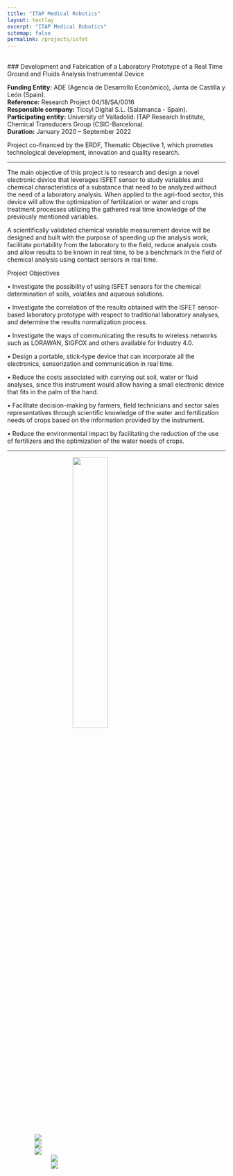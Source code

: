 ```yaml
---
title: "ITAP Medical Robotics"
layout: textlay
excerpt: "ITAP Medical Robotics"
sitemap: false
permalink: /projects/isfet
---
```


<br>
### Development and Fabrication of a Laboratory Prototype of a Real Time Ground and Fluids Analysis Instrumental Device

<b>Funding Entity:</b> ADE (Agencia de Desarrollo Económico), Junta de Castilla y León (Spain).  
<b>Reference:</b>  Research Project 04/18/SA/0016  
<b>Responsible company:</b> Ticcyl Digital S.L. (Salamanca - Spain).  
<b>Participating entity:</b>  University of Valladolid: ITAP Research Institute, Chemical Transducers Group (CSIC-Barcelona).  
<b>Duration:</b> January 2020 – September 2022  

Project co-financed by the ERDF, Thematic Objective 1, which promotes technological development, innovation and quality research.

---

The main objective of this project is to research and design a novel electronic device that leverages ISFET sensor to study variables and chemical characteristics 
of a substance that need to be analyzed without the need of a laboratory analysis. When applied to the agri-food sector, this device will allow the optimization 
of fertilization or water and crops treatment processes utilizing the gathered real time knowledge of the previously mentioned variables. 

A scientifically validated chemical variable measurement device will be designed and built with the purpose of speeding up the analysis work,
facilitate portability from the laboratory to the field, reduce analysis costs and allow results to be known in real time, to be a benchmark
in the field of chemical analysis using contact sensors in real time.

Project Objectives

• Investigate the possibility of using ISFET sensors for the chemical determination of soils, volatiles and aqueous solutions.

• Investigate the correlation of the results obtained with the ISFET sensor-based laboratory prototype with respect to traditional laboratory analyses, and determine the results normalization process.

• Investigate the ways of communicating the results to wireless networks such as LORAWAN, SIGFOX and others available for Industry 4.0.

• Design a portable, stick-type device that can incorporate all the electronics, sensorization and communication in real time.

• Reduce the costs associated with carrying out soil, water or fluid analyses, since this instrument would allow having a small electronic device that fits in the palm of the hand.

• Facilitate decision-making by farmers, field technicians and sector sales representatives through scientific knowledge of the water and fertilization needs of crops based on the information provided by the instrument.

• Reduce the environmental impact by facilitating the reduction of the use of fertilizers and the optimization of the water needs of crops.

---

<div class="col-md-12">
<a href="https://ec.europa.eu/regional_policy/es/funding/erdf/">
<img src="{{ site.url }}{{ site.baseurl }}/images/logopic/feder.jpg"  class=" img-responsive" style="display:block;margin-left:auto;margin-right:auto;width:40%;"/>
</a>
</div>

<div style="display:block;margin-left:auto;margin-right:auto;width:75%;">

<div class="col-md-4">
<a href="https://empresas.jcyl.es/web/es/empresas-castilla-leon.html">
<img src="{{ site.url }}{{ site.baseurl }}/images/logopic/ice.png"  class=" img-responsive" />
</a>
</div>
<div class="col-md-4">
<a href="">
<img src="{{ site.url }}{{ site.baseurl }}/images/logopic/ticcyl.png"  class=" img-responsive" />
</a>
</div>
<div class="col-md-4">
<a href="http://www.uva.es/">
<img src="{{ site.url }}{{ site.baseurl }}/images/logopic/uva.png"  class=" img-responsive" />
</a>
</div>

</div>

<div style="display:block;margin-left:auto;margin-right:auto;width:60%;">

<div class="col-md-6">
<a href="http://gtq.imb-cnm.csic.es/en">
<img src="{{ site.url }}{{ site.baseurl }}/images/logopic/gtq.jpg"  class=" img-responsive" />
</a>
</div>
<div class="col-md-6">
<a href="https://www.itap.uva.es/">
<img src="{{ site.url }}{{ site.baseurl }}/images/logopic/itap_center.jpg"  class=" img-responsive"/>
</a>
</div>

</div>
